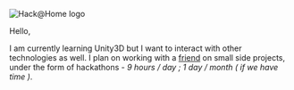 ![Hack@Home logo](http://i.imgur.com/xtKHsLg.png?1)

Hello, 

I am currently learning Unity3D but I want to interact with other technologies as well. I plan on working with a [friend](https://github.com/liardiary) on small side projects, under the form of hackathons - *9 hours / day ; 1 day / month ( if we have time )*. 
